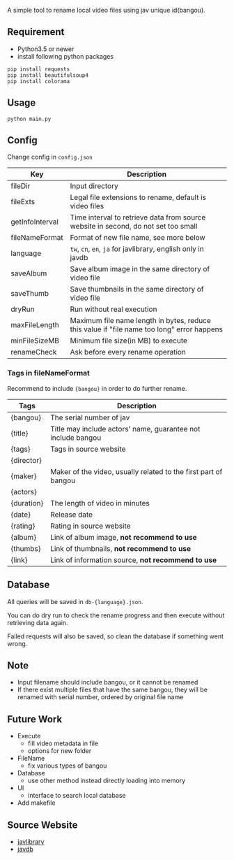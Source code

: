 A simple tool to rename local video files using jav unique id(bangou).

## Requirement

- Python3.5 or newer
- install following python packages

```
pip install requests
pip install beautifulsoup4
pip install colorama
```

## Usage

`python main.py`

## Config

Change config in `config.json`

| Key             | Description                                                                                |
| --------------- | ------------------------------------------------------------------------------------------ |
| fileDir         | Input directory                                                                            |
| fileExts        | Legal file extensions to rename, default is video files                                    |
| getInfoInterval | Time interval to retrieve data from source website in second, do not set too small         |
| fileNameFormat  | Format of new file name, see more below                                                    |
| language        | `tw`, `cn`, `en`, `ja` for javlibrary, english only in javdb                               |
| saveAlbum       | Save album image in the same directory of video file                                       |
| saveThumb       | Save thumbnails in the same directory of video file                                        |
| dryRun          | Run without real execution                                                                 |
| maxFileLength   | Maximum file name length in bytes, reduce this value if "file name too long" error happens |
| minFileSizeMB   | Minimum file size(in MB) to execute                                                        |
| renameCheck     | Ask before every rename operation                                                          |

### Tags in fileNameFormat

Recommend to include `{bangou}` in order to do further rename.

| Tags       | Description                                                     |
| ---------- | --------------------------------------------------------------- |
| {bangou}   | The serial number of jav                                        |
| {title}    | Title may include actors' name, guarantee not include bangou    |
| {tags}     | Tags in source website                                          |
| {director} |                                                                 |
| {maker}    | Maker of the video, usually related to the first part of bangou |
| {actors}   |                                                                 |
| {duration} | The length of video in minutes                                  |
| {date}     | Release date                                                    |
| {rating}   | Rating in source website                                        |
| {album}    | Link of album image, **not recommend to use**                   |
| {thumbs}   | Link of thumbnails, **not recommend to use**                    |
| {link}     | Link of information source, **not recommend to use**            |

## Database

All queries will be saved in `db-{language}.json`.

You can do dry run to check the rename progress and then execute without retrieving data again.

Failed requests will also be saved, so clean the database if something went wrong.

## Note

- Input filename should include bangou, or it cannot be renamed
- If there exist multiple files that have the same bangou, they will be renamed with serial number, ordered by original file name

## Future Work

- Execute
  - fill video metadata in file
  - options for new folder
- FileName
  - fix various types of bangou
- Database
  - use other method instead directly loading into memory
- UI
  - interface to search local database
- Add makefile

## Source Website

- [javlibrary](http://javlibrary.com)
- [javdb](http://javdb.com)
